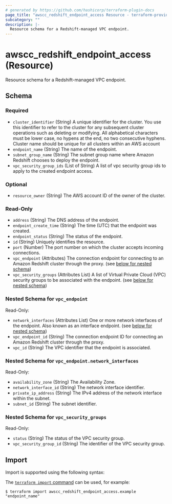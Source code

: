 ```yaml
---
# generated by https://github.com/hashicorp/terraform-plugin-docs
page_title: "awscc_redshift_endpoint_access Resource - terraform-provider-awscc"
subcategory: ""
description: |-
  Resource schema for a Redshift-managed VPC endpoint.
---
```


# awscc_redshift_endpoint_access (Resource)

Resource schema for a Redshift-managed VPC endpoint.



<!-- schema generated by tfplugindocs -->
## Schema

### Required

- `cluster_identifier` (String) A unique identifier for the cluster. You use this identifier to refer to the cluster for any subsequent cluster operations such as deleting or modifying. All alphabetical characters must be lower case, no hypens at the end, no two consecutive hyphens. Cluster name should be unique for all clusters within an AWS account
- `endpoint_name` (String) The name of the endpoint.
- `subnet_group_name` (String) The subnet group name where Amazon Redshift chooses to deploy the endpoint.
- `vpc_security_group_ids` (List of String) A list of vpc security group ids to apply to the created endpoint access.

### Optional

- `resource_owner` (String) The AWS account ID of the owner of the cluster.

### Read-Only

- `address` (String) The DNS address of the endpoint.
- `endpoint_create_time` (String) The time (UTC) that the endpoint was created.
- `endpoint_status` (String) The status of the endpoint.
- `id` (String) Uniquely identifies the resource.
- `port` (Number) The port number on which the cluster accepts incoming connections.
- `vpc_endpoint` (Attributes) The connection endpoint for connecting to an Amazon Redshift cluster through the proxy. (see [below for nested schema](#nestedatt--vpc_endpoint))
- `vpc_security_groups` (Attributes List) A list of Virtual Private Cloud (VPC) security groups to be associated with the endpoint. (see [below for nested schema](#nestedatt--vpc_security_groups))

<a id="nestedatt--vpc_endpoint"></a>
### Nested Schema for `vpc_endpoint`

Read-Only:

- `network_interfaces` (Attributes List) One or more network interfaces of the endpoint. Also known as an interface endpoint. (see [below for nested schema](#nestedatt--vpc_endpoint--network_interfaces))
- `vpc_endpoint_id` (String) The connection endpoint ID for connecting an Amazon Redshift cluster through the proxy.
- `vpc_id` (String) The VPC identifier that the endpoint is associated.

<a id="nestedatt--vpc_endpoint--network_interfaces"></a>
### Nested Schema for `vpc_endpoint.network_interfaces`

Read-Only:

- `availability_zone` (String) The Availability Zone.
- `network_interface_id` (String) The network interface identifier.
- `private_ip_address` (String) The IPv4 address of the network interface within the subnet.
- `subnet_id` (String) The subnet identifier.



<a id="nestedatt--vpc_security_groups"></a>
### Nested Schema for `vpc_security_groups`

Read-Only:

- `status` (String) The status of the VPC security group.
- `vpc_security_group_id` (String) The identifier of the VPC security group.

## Import

Import is supported using the following syntax:

The [`terraform import` command](https://developer.hashicorp.com/terraform/cli/commands/import) can be used, for example:

```shell
$ terraform import awscc_redshift_endpoint_access.example "endpoint_name"
```
